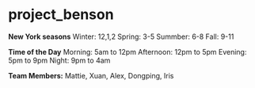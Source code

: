 # project_benson

**New York seasons**
Winter: 12,1,2
Spring: 3-5
Summber: 6-8
Fall: 9-11

**Time of the Day**
Morning: 5am to 12pm
Afternoon: 12pm to 5pm
Evening: 5pm to 9pm
Night: 9pm to 4am

**Team Members:** Mattie, Xuan, Alex, Dongping, Iris
